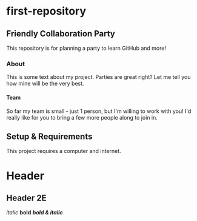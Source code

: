 # first-repository

## Friendly Collaboration Party

This repository is for planning a party to learn GitHub and more!

### About
This is some text about my project.
Parties are great right? Let me tell you how mine will be the very best.

#### Team
So far my team is small - just 1 person, but I'm willing to work with you!
I'd really like for you to bring a few more people along to join in.

## Setup & Requirements
This project requires a computer and internet.

# Header
## Header 2E

*italic*
**bold**
***bold & italic***

